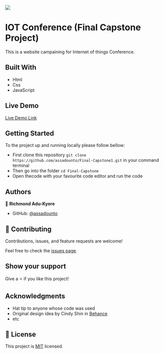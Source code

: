 ![](https://img.shields.io/badge/Microverse-blueviolet)

# IOT Conference (Final Capstone Project)

 This is a website campaining for Internet of things Conference.

## Built With

- Html 
- Css  
- JavaScript

## Live Demo 

[Live Demo Link](https://assadounto.github.io/Final-Capstone1/)

## Getting Started
To the project up and running locally please follow bellow:

- First clone this repository ```git clone https://github.com/assadounto/Final-Capstone1.git``` in your command terminal
- Then go into the folder ```cd Final-Capstone```
- Open thecode with your favourite code editor and run the code

## Authors

👤 **Richmond Adu-Kyere**

- GitHub: [@assadounto](https://github.com/assadounto)

## 🤝 Contributing

Contributions, issues, and feature requests are welcome!

Feel free to check the [issues page](../../issues/).

## Show your support

Give a ⭐️ if you like this project!

## Acknowledgments

- Hat tip to anyone whose code was used
- Original design idea by Cindy Shin in <a href="https://www.behance.net/adagio07">Behance</a>
- etc

## 📝 License

This project is [MIT](./MIT.md) licensed.

